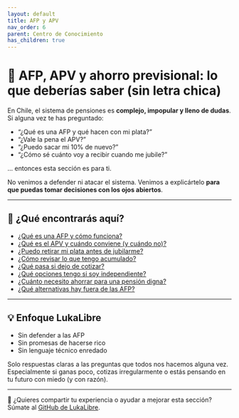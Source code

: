 ```yaml
---
layout: default
title: AFP y APV
nav_order: 6
parent: Centro de Conocimiento
has_children: true
---
```


# 🧓 AFP, APV y ahorro previsional: lo que deberías saber (sin letra chica)

En Chile, el sistema de pensiones es **complejo, impopular y lleno de dudas**.
Si alguna vez te has preguntado:

- “¿Qué es una AFP y qué hacen con mi plata?”
- “¿Vale la pena el APV?”
- “¿Puedo sacar mi 10% de nuevo?”
- “¿Cómo sé cuánto voy a recibir cuando me jubile?”

… entonces esta sección es para ti.

No venimos a defender ni atacar el sistema.
Venimos a explicártelo **para que puedas tomar decisiones con los ojos abiertos**.

---

## 📌 ¿Qué encontrarás aquí?

- [¿Qué es una AFP y cómo funciona?](que-es-una-afp.md)
- [¿Qué es el APV y cuándo conviene (y cuándo no)?](que-es-apv.md)
- [¿Puedo retirar mi plata antes de jubilarme?](retiros-y-excepciones.md)
- [¿Cómo revisar lo que tengo acumulado?](como-revisar-mi-afp.md)
- [¿Qué pasa si dejo de cotizar?](que-pasa-si-dejo-de-cotizar.md)
- [¿Qué opciones tengo si soy independiente?](cotizacion-independiente.md)
- [¿Cuánto necesito ahorrar para una pensión digna?](cuanto-necesito-para-pension.md)
- [¿Qué alternativas hay fuera de las AFP?](alternativas-a-las-afp.md)

---

## 💡 Enfoque LukaLibre

- Sin defender a las AFP
- Sin promesas de hacerse rico
- Sin lenguaje técnico enredado

Solo respuestas claras a las preguntas que todos nos hacemos alguna vez.
Especialmente si ganas poco, cotizas irregularmente o estás pensando en tu futuro con miedo (y con razón).

---

📌 ¿Quieres compartir tu experiencia o ayudar a mejorar esta sección? Súmate al [GitHub de LukaLibre](https://github.com/raestrada/lukalibre).
